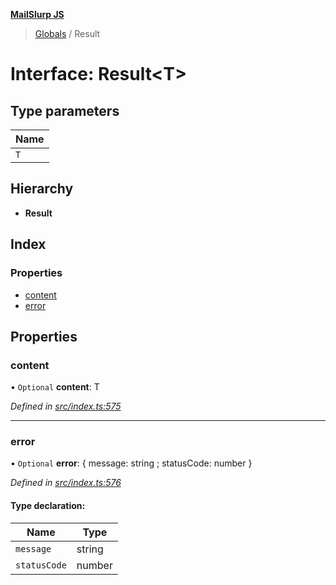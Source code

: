 **[MailSlurp JS](../README.md)**

> [Globals](../README.md) / Result

# Interface: Result\<T>

## Type parameters

Name |
------ |
`T` |

## Hierarchy

* **Result**

## Index

### Properties

* [content](result.md#content)
* [error](result.md#error)

## Properties

### content

• `Optional` **content**: T

*Defined in [src/index.ts:575](https://github.com/mailslurp/mailslurp-client/blob/37bf78e/src/index.ts#L575)*

___

### error

• `Optional` **error**: { message: string ; statusCode: number  }

*Defined in [src/index.ts:576](https://github.com/mailslurp/mailslurp-client/blob/37bf78e/src/index.ts#L576)*

#### Type declaration:

Name | Type |
------ | ------ |
`message` | string |
`statusCode` | number |
